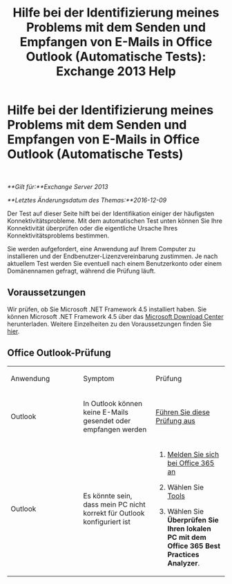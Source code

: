 ﻿---
title: 'Hilfe bei der Identifizierung meines Problems mit dem Senden und Empfangen von E-Mails in Office Outlook (Automatische Tests): Exchange 2013 Help'
TOCTitle: Hilfe bei der Identifizierung meines Problems mit dem Senden und Empfangen von E-Mails in Office Outlook (Automatische Tests)
ms:assetid: 0de16c79-807a-4cae-9097-22dd61a157b4
ms:mtpsurl: https://technet.microsoft.com/de-de/library/Dn793609(v=EXCHG.150)
ms:contentKeyID: 62629984
ms.date: 04/24/2018
mtps_version: v=EXCHG.150
ms.translationtype: HT
---

# Hilfe bei der Identifizierung meines Problems mit dem Senden und Empfangen von E-Mails in Office Outlook (Automatische Tests)

 

_**Gilt für:**Exchange Server 2013_

_**Letztes Änderungsdatum des Themas:**2016-12-09_

Der Test auf dieser Seite hilft bei der Identifikation einiger der häufigsten Konnektivitätsprobleme. Mit dem automatischen Test unten können Sie Ihre Konnektivität überprüfen oder die eigentliche Ursache Ihres Konnektivitätsproblems bestimmen.

Sie werden aufgefordert, eine Anwendung auf Ihrem Computer zu installieren und der Endbenutzer-Lizenzvereinbarung zustimmen. Je nach aktuellem Test werden Sie eventuell nach einem Benutzerkonto oder einem Domänennamen gefragt, während die Prüfung läuft.

## Voraussetzungen

Wir prüfen, ob Sie Microsoft .NET Framework 4.5 installiert haben. Sie können Microsoft .NET Framework 4.5 über das [Microsoft Download Center](https://www.microsoft.com/de-de/download/details.aspx?id=30653) herunterladen. Weitere Einzelheiten zu den Voraussetzungen finden Sie [hier](https://technet.microsoft.com/library/jj851141\(v=exchg.80\).aspx).

## Office Outlook-Prüfung


<table>
<colgroup>
<col style="width: 33%" />
<col style="width: 33%" />
<col style="width: 33%" />
</colgroup>
<tbody>
<tr class="odd">
<td><p>Anwendung</p></td>
<td><p>Symptom</p></td>
<td><p>Prüfung</p></td>
</tr>
<tr class="even">
<td><p>Outlook</p></td>
<td><p>In Outlook können keine E-Mails gesendet oder empfangen werden</p></td>
<td><p><a href="https://go.microsoft.com/fwlink/?linkid=313775">Führen Sie diese Prüfung aus</a></p></td>
</tr>
<tr class="odd">
<td><p>Outlook</p></td>
<td><p>Es könnte sein, dass mein PC nicht korrekt für Outlook konfiguriert ist</p></td>
<td><ol>
<li><p><a href="https://portal.microsoftonline.com/">Melden Sie sich bei Office 365 an</a></p></li>
<li><p>Wählen Sie <a href="https://portal.microsoftonline.com/tools">Tools</a></p></li>
<li><p>Wählen Sie <strong>Überprüfen Sie Ihren lokalen PC mit dem Office 365 Best Practices Analyzer</strong>.</p></li>
</ol></td>
</tr>
</tbody>
</table>

